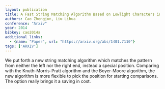 ```yaml
---
layout: publication
title: A Fast String Matching Algorithm Based on Lowlight Characters in the Pattern
authors: Cao Zhengjun, Liu Lihua
conference: "Arxiv"
year: 2014
bibkey: cao2014a
additional_links:
  - {name: "Paper", url: "https://arxiv.org/abs/1401.7110"}
tags: ['ARXIV']
---
```

We put forth a new string matching algorithm which matches the pattern from neither the left nor the right end, instead a special position. Comparing with the Knuth-Morris-Pratt algorithm and the Boyer-Moore algorithm, the new algorithm is more flexible to pick the position for starting comparisons. The option really brings it a saving in cost.
